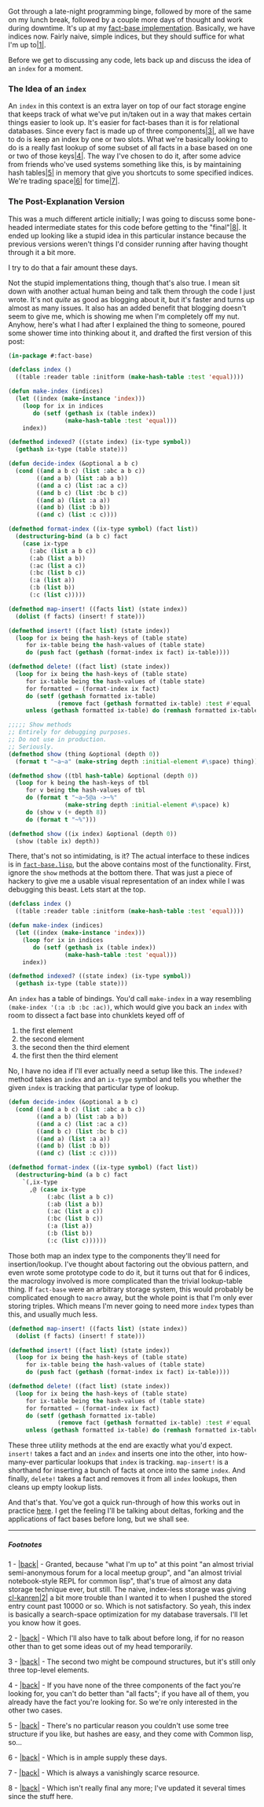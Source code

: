 Got through a late-night programming binge, followed by more of the same on my lunch break, followed by a couple more days of thought and work during downtime. It's up at my [fact-base implementation](https://github.com/Inaimathi/fact-base). Basically, we have indices now. Fairly naive, simple indices, but they should suffice for what I'm up to<a name="note-Tue-Mar-25-150513EDT-2014"></a>[|1|](#foot-Tue-Mar-25-150513EDT-2014).

Before we get to discussing any code, lets back up and discuss the idea of an `index` for a moment.

### <a name="the-idea-of-an-index"></a>The Idea of an `index`

An `index` in this context is an extra layer on top of our fact storage engine that keeps track of what we've put in/taken out in a way that makes certain things easier to look up. It's easier for fact-bases than it is for relational databases. Since every fact is made up of three components<a name="note-Tue-Mar-25-150529EDT-2014"></a>[|3|](#foot-Tue-Mar-25-150529EDT-2014), all we have to do is keep an index by one or two slots. What we're basically looking to do is a really fast lookup of some subset of all facts in a base based on one or two of those keys<a name="note-Tue-Mar-25-150535EDT-2014"></a>[|4|](#foot-Tue-Mar-25-150535EDT-2014). The way I've chosen to do it, after some advice from friends who've used systems something like this, is by maintaining hash tables<a name="note-Tue-Mar-25-150538EDT-2014"></a>[|5|](#foot-Tue-Mar-25-150538EDT-2014) in memory that give you shortcuts to some specified indices. We're trading space<a name="note-Tue-Mar-25-150541EDT-2014"></a>[|6|](#foot-Tue-Mar-25-150541EDT-2014) for time<a name="note-Tue-Mar-25-150544EDT-2014"></a>[|7|](#foot-Tue-Mar-25-150544EDT-2014).

### <a name="the-postexplanation-version"></a>The Post-Explanation Version

This was a much different article initially; I was going to discuss some bone-headed intermediate states for this code before getting to the "final"<a name="note-Tue-Mar-25-150547EDT-2014"></a>[|8|](#foot-Tue-Mar-25-150547EDT-2014). It ended up looking like a stupid idea in this particular instance because the previous versions weren't things I'd consider running after having thought through it a bit more. 

I try to do that a fair amount these days. 

Not the stupid implementations thing, though that's also true. I mean sit down with another actual human being and talk them through the code I just wrote. It's not *quite* as good as blogging about it, but it's faster and turns up almost as many issues. It also has an added benefit that blogging doesn't seem to give me, which is showing me when I'm completely off my nut. Anyhow, here's what I had after I explained the thing to someone, poured some shower time into thinking about it, and drafted the first version of this post:

```lisp
(in-package #:fact-base)

(defclass index ()
  ((table :reader table :initform (make-hash-table :test 'equal))))

(defun make-index (indices)
  (let ((index (make-instance 'index)))
    (loop for ix in indices
       do (setf (gethash ix (table index))
                (make-hash-table :test 'equal)))
    index))

(defmethod indexed? ((state index) (ix-type symbol))
  (gethash ix-type (table state)))

(defun decide-index (&optional a b c)
  (cond ((and a b c) (list :abc a b c))
        ((and a b) (list :ab a b))
        ((and a c) (list :ac a c))
        ((and b c) (list :bc b c))
        ((and a) (list :a a))
        ((and b) (list :b b))
        ((and c) (list :c c))))

(defmethod format-index ((ix-type symbol) (fact list))
  (destructuring-bind (a b c) fact
    (case ix-type
      (:abc (list a b c))
      (:ab (list a b))
      (:ac (list a c))
      (:bc (list b c))
      (:a (list a))
      (:b (list b))
      (:c (list c)))))

(defmethod map-insert! ((facts list) (state index))
  (dolist (f facts) (insert! f state)))

(defmethod insert! ((fact list) (state index))
  (loop for ix being the hash-keys of (table state)
     for ix-table being the hash-values of (table state)
     do (push fact (gethash (format-index ix fact) ix-table))))

(defmethod delete! ((fact list) (state index))
  (loop for ix being the hash-keys of (table state)
     for ix-table being the hash-values of (table state)
     for formatted = (format-index ix fact)
     do (setf (gethash formatted ix-table) 
              (remove fact (gethash formatted ix-table) :test #'equal :count 1))
     unless (gethash formatted ix-table) do (remhash formatted ix-table)))

;;;;; Show methods
;; Entirely for debugging purposes. 
;; Do not use in production. 
;; Seriously.
(defmethod show (thing &optional (depth 0))
  (format t "~a~a" (make-string depth :initial-element #\space) thing))

(defmethod show ((tbl hash-table) &optional (depth 0))
  (loop for k being the hash-keys of tbl
     for v being the hash-values of tbl
     do (format t "~a~5@a ->~%" 
                (make-string depth :initial-element #\space) k)
     do (show v (+ depth 8))
     do (format t "~%")))

(defmethod show ((ix index) &optional (depth 0))
  (show (table ix) depth))
```

There, that's not so intimidating, is it? The actual interface to these indices is in [`fact-base.lisp`](https://github.com/Inaimathi/fact-base/blob/master/fact-base.lisp#L45-L58), but the above contains most of the functionality. First, ignore the `show` methods at the bottom there. That was just a piece of hackery to give me a usable visual representation of an index while I was debugging this beast. Lets start at the top.

```lisp
(defclass index ()
  ((table :reader table :initform (make-hash-table :test 'equal))))

(defun make-index (indices)
  (let ((index (make-instance 'index)))
    (loop for ix in indices
       do (setf (gethash ix (table index))
                (make-hash-table :test 'equal)))
    index))

(defmethod indexed? ((state index) (ix-type symbol))
  (gethash ix-type (table state)))
```

An `index` has a table of bindings. You'd call `make-index` in a way resembling `(make-index '(:a :b :bc :ac))`, which would give you back an `index` with room to dissect a fact base into chunklets keyed off of


1.   the first element
1.   the second element
1.   the second then the third element
1.   the first then the third element


No, I have no idea if I'll ever actually need a setup like this. The `indexed?` method takes an `index` and an `ix-type` symbol and tells you whether the given `index` is tracking that particular type of lookup.

```lisp
(defun decide-index (&optional a b c)
  (cond ((and a b c) (list :abc a b c))
        ((and a b) (list :ab a b))
        ((and a c) (list :ac a c))
        ((and b c) (list :bc b c))
        ((and a) (list :a a))
        ((and b) (list :b b))
        ((and c) (list :c c))))

(defmethod format-index ((ix-type symbol) (fact list))
  (destructuring-bind (a b c) fact
    `(,ix-type
      ,@ (case ix-type
           (:abc (list a b c))
           (:ab (list a b))
           (:ac (list a c))
           (:bc (list b c))
           (:a (list a))
           (:b (list b))
           (:c (list c))))))
```

Those both map an index type to the components they'll need for insertion/lookup. I've thought about factoring out the obvious pattern, and even wrote some prototype code to do it, but it turns out that for 6 indices, the macrology involved is more complicated than the trivial lookup-table thing. If `fact-base` were an arbitrary storage system, this would probably be complicated enough to `macro` away, but the whole point is that I'm only ever storing triples. Which means I'm never going to need more `index` types than this, and usually much less.

```lisp
(defmethod map-insert! ((facts list) (state index))
  (dolist (f facts) (insert! f state)))

(defmethod insert! ((fact list) (state index))
  (loop for ix being the hash-keys of (table state)
     for ix-table being the hash-values of (table state)
     do (push fact (gethash (format-index ix fact) ix-table))))

(defmethod delete! ((fact list) (state index))
  (loop for ix being the hash-keys of (table state)
     for ix-table being the hash-values of (table state)
     for formatted = (format-index ix fact)
     do (setf (gethash formatted ix-table) 
              (remove fact (gethash formatted ix-table) :test #'equal :count 1))
     unless (gethash formatted ix-table) do (remhash formatted ix-table)))
```

These three utility methods at the end are exactly what you'd expect. `insert!` takes a fact and an `index` and inserts one into the other, into how-many-ever particular lookups that `index` is tracking. `map-insert!` is a shorthand for inserting a bunch of facts at once into the same `index`. And finally, `delete!` takes a fact and removes it from all `index` lookups, then cleans up empty lookup lists.

And that's that. You've got a quick run-through of how this works out in practice [here](https://github.com/Inaimathi/fact-base#example-usage). I get the feeling I'll be talking about deltas, forking and the applications of fact bases before long, but we shall see.


* * *
##### Footnotes

1 - <a name="foot-Tue-Mar-25-150513EDT-2014"></a>[|back|](#note-Tue-Mar-25-150513EDT-2014) - Granted, because "what I'm up to" at this point "an almost trivial semi-anonymous forum for a local meetup group", and "an almost trivial notebook-style REPL for common lisp", that's true of almost any data storage technique ever, but still. The naive, index-less storage was giving [cl-kanren](https://github.com/Inaimathi/cl-kanren-trs)<a name="note-Tue-Mar-25-150519EDT-2014"></a>[|2|](#foot-Tue-Mar-25-150519EDT-2014) a bit more trouble than I wanted it to when I pushed the stored entry count past 10000 or so. Which is not satisfactory. So yeah, this index is basically a search-space optimization for my database traversals. I'll let you know how it goes.

2 - <a name="foot-Tue-Mar-25-150519EDT-2014"></a>[|back|](#note-Tue-Mar-25-150519EDT-2014) - Which I'll also have to talk about before long, if for no reason other than to get some ideas out of my head temporarily.

3 - <a name="foot-Tue-Mar-25-150529EDT-2014"></a>[|back|](#note-Tue-Mar-25-150529EDT-2014) - The second two might be compound structures, but it's still only three top-level elements.

4 - <a name="foot-Tue-Mar-25-150535EDT-2014"></a>[|back|](#note-Tue-Mar-25-150535EDT-2014) - If you have none of the three components of the fact you're looking for, you can't do better than "all facts"; if you have all of them, you already have the fact you're looking for. So we're only interested in the other two cases.

5 - <a name="foot-Tue-Mar-25-150538EDT-2014"></a>[|back|](#note-Tue-Mar-25-150538EDT-2014) - There's no particular reason you couldn't use some tree structure if you like, but hashes are easy, and they come with Common lisp, so...

6 - <a name="foot-Tue-Mar-25-150541EDT-2014"></a>[|back|](#note-Tue-Mar-25-150541EDT-2014) - Which is in ample supply these days.

7 - <a name="foot-Tue-Mar-25-150544EDT-2014"></a>[|back|](#note-Tue-Mar-25-150544EDT-2014) - Which is always a vanishingly scarce resource.

8 - <a name="foot-Tue-Mar-25-150547EDT-2014"></a>[|back|](#note-Tue-Mar-25-150547EDT-2014) - Which isn't really final any more; I've updated it several times since the stuff here.
